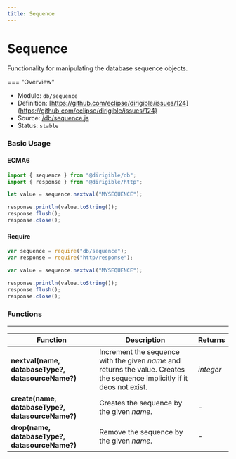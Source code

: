 ```yaml
---
title: Sequence
---
```


Sequence
===

Functionality for manipulating the database sequence objects.

=== "Overview"
- Module: `db/sequence`
- Definition: [https://github.com/eclipse/dirigible/issues/124](https://github.com/eclipse/dirigible/issues/124)
- Source: [/db/sequence.js](https://github.com/eclipse/dirigible/blob/master/components/api-database/src/main/resources/META-INF/dirigible/db/sequence.js)
- Status: `stable`


### Basic Usage

#### ECMA6

```javascript
import { sequence } from "@dirigible/db";
import { response } from "@dirigible/http";

let value = sequence.nextval("MYSEQUENCE");

response.println(value.toString());
response.flush();
response.close();
```

#### Require

```javascript
var sequence = require("db/sequence");
var response = require("http/response");

var value = sequence.nextval("MYSEQUENCE");

response.println(value.toString());
response.flush();
response.close();
```

### Functions

---

Function     | Description | Returns
------------ | ----------- | --------
**nextval(name, databaseType?, datasourceName?)**   | Increment the sequence with the given *name* and returns the value. Creates the sequence implicitly if it deos not exist. | *integer*
**create(name, databaseType?, datasourceName?)**   | Creates the sequence by the given *name*. | -
**drop(name, databaseType?, datasourceName?)**   | Remove the sequence by the given *name*. | -
